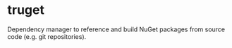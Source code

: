 # truget
Dependency manager to reference and build NuGet packages from source code (e.g. git repositories).
